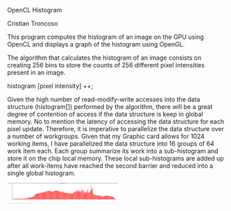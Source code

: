 OpenCL Histogram

Cristian Troncoso

This program computes the histogram of an image on the GPU using OpenCL
and displays a graph of the histogram using OpenGL.

The algorithm that calculates the histogram of an image consists on
creating 256 bins to store the counts of 256 different pixel intensities
present in an image.

histogram \[pixel intensity\] ++;

Given the high number of read-modify-write accesses into the data
structure (histogram\[\]) performed by the algorithm, there will be a
great degree of contention of access if the data structure is keep in
global memory. No to mention the latency of accessing the data structure
for each pixel update. Therefore, it is imperative to parallelize the
data structure over a number of workgroups. Given that my Graphic card
allows for 1024 working items, I have parallelized the data structure
into 16 groups of 64 work item each. Each group summarize its work into
a sub-histogram and store it on the chip local memory. These local
sub-histograms are added up after all work-items have reached the second
barrier and reduced into a single global histogram.

<a href="url"><img src="media/image.png" align="left" height="48" width="255" ></a>
